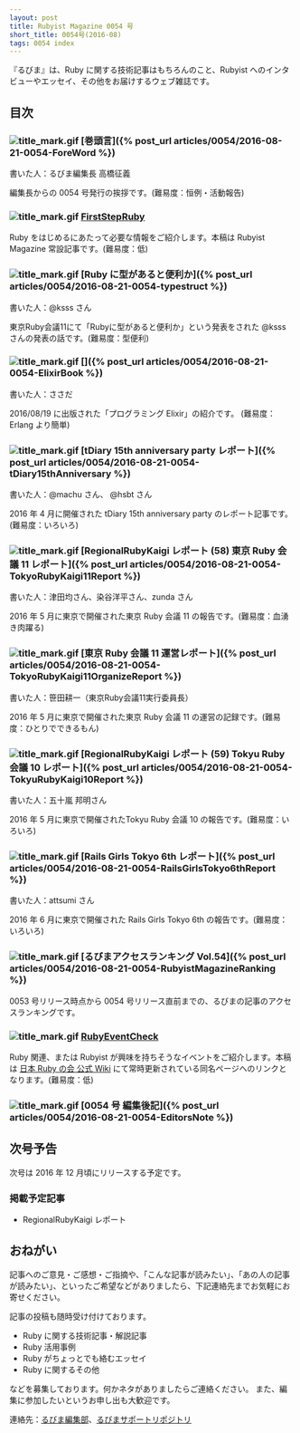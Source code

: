 ```yaml
---
layout: post
title: Rubyist Magazine 0054 号
short_title: 0054号(2016-08)
tags: 0054 index
---
```



『るびま』は、Ruby に関する技術記事はもちろんのこと、Rubyist へのインタビューやエッセイ、その他をお届けするウェブ雑誌です。

## 目次

### ![title_mark.gif]({{site.baseurl}}/images/title_mark.gif) [巻頭言]({% post_url articles/0054/2016-08-21-0054-ForeWord %})

書いた人：るびま編集長 高橋征義

編集長からの 0054 号発行の挨拶です。(難易度：恒例・活動報告)

### ![title_mark.gif]({{site.baseurl}}/images/title_mark.gif) [FirstStepRuby](https://github.com/rubima/rubima/blob/master/first_step_ruby/first-step-ruby-2.0.md)

Ruby をはじめるにあたって必要な情報をご紹介します。本稿は Rubyist Magazine 常設記事です。(難易度：低)

### ![title_mark.gif]({{site.baseurl}}/images/title_mark.gif) [Ruby に型があると便利か]({% post_url articles/0054/2016-08-21-0054-typestruct %})

書いた人：@ksss さん

東京Ruby会議11にて「Rubyに型があると便利か」という発表をされた @ksss さんの発表の話です。(難易度：型便利)

### ![title_mark.gif]({{site.baseurl}}/images/title_mark.gif) []({% post_url articles/0054/2016-08-21-0054-ElixirBook %})

書いた人：ささだ

2016/08/19 に出版された「プログラミング Elixir」の紹介です。
(難易度：Erlang より簡単)

### ![title_mark.gif]({{site.baseurl}}/images/title_mark.gif) [tDiary 15th anniversary party レポート]({% post_url articles/0054/2016-08-21-0054-tDiary15thAnniversary %})

書いた人：@machu さん、 @hsbt さん

2016 年 4 月に開催された tDiary 15th anniversary party のレポート記事です。(難易度：いろいろ)

### ![title_mark.gif]({{site.baseurl}}/images/title_mark.gif) [RegionalRubyKaigi レポート (58) 東京 Ruby 会議 11 レポート]({% post_url articles/0054/2016-08-21-0054-TokyoRubyKaigi11Report %})

書いた人：津田均さん、染谷洋平さん、zunda さん

2016 年 5 月に東京で開催された東京 Ruby 会議 11 の報告です。(難易度：血湧き肉躍る)

### ![title_mark.gif]({{site.baseurl}}/images/title_mark.gif) [東京 Ruby 会議 11 運営レポート]({% post_url articles/0054/2016-08-21-0054-TokyoRubyKaigi11OrganizeReport %})

書いた人：笹田耕一（東京Ruby会議11実行委員長）

2016 年 5 月に東京で開催された東京 Ruby 会議 11 の運営の記録です。(難易度：ひとりでできるもん)

### ![title_mark.gif]({{site.baseurl}}/images/title_mark.gif) [RegionalRubyKaigi レポート (59) Tokyu Ruby 会議 10 レポート]({% post_url articles/0054/2016-08-21-0054-TokyuRubyKaigi10Report %})

書いた人：五十嵐 邦明さん

2016 年 5 月に東京で開催されたTokyu Ruby 会議 10 の報告です。(難易度：いろいろ)

### ![title_mark.gif]({{site.baseurl}}/images/title_mark.gif) [Rails Girls Tokyo 6th レポート]({% post_url articles/0054/2016-08-21-0054-RailsGirlsTokyo6thReport %})

書いた人：attsumi さん

2016 年 6 月に東京で開催された Rails Girls Tokyo 6th の報告です。(難易度：いろいろ)

### ![title_mark.gif]({{site.baseurl}}/images/title_mark.gif) [るびまアクセスランキング Vol.54]({% post_url articles/0054/2016-08-21-0054-RubyistMagazineRanking %})

0053 号リリース時点から 0054 号リリース直前までの、るびまの記事のアクセスランキングです。

### ![title_mark.gif]({{site.baseurl}}/images/title_mark.gif) [RubyEventCheck](https://github.com/ruby-no-kai/official/wiki/RubyEventCheck)

Ruby 関連、または Rubyist が興味を持ちそうなイベントをご紹介します。本稿は [日本 Ruby の会 公式 Wiki](https://github.com/ruby-no-kai/official/wiki) にて常時更新されている同名ページへのリンクとなります。(難易度：低)

### ![title_mark.gif]({{site.baseurl}}/images/title_mark.gif) [0054 号 編集後記]({% post_url articles/0054/2016-08-21-0054-EditorsNote %})

## 次号予告

次号は 2016 年 12 月頃にリリースする予定です。

### 掲載予定記事

* RegionalRubyKaigi レポート


## おねがい

記事へのご意見・ご感想・ご指摘や、「こんな記事が読みたい」、「あの人の記事が読みたい」、といったご希望などがありましたら、下記連絡先までお気軽にお寄せください。

記事の投稿も随時受け付けております。

* Ruby に関する技術記事・解説記事
* Ruby 活用事例
* Ruby がちょっとでも絡むエッセイ
* Ruby に関するその他


などを募集しております。何かネタがありましたらご連絡ください。
また、編集に参加したいというお申し出も大歓迎です。

連絡先：[るびま編集部](mailto:magazine@ruby-no-kai.org)、[るびまサポートリポジトリ](https://github.com/rubima/rubima-support)


